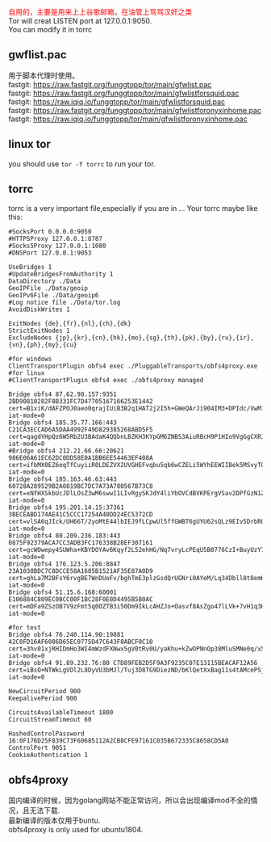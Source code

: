 <font color=red> 自用的，主要是用来上上谷歌邮箱，在油管上骂骂汉奸之类</font> <br>
Tor will creat LISTEN port at 127.0.0.1:9050.<br>
You can modify it in torrc<br>
## gwflist.pac
用于脚本代理时使用。<br>
fastgit: https://raw.fastgit.org/funggtopp/tor/main/gfwlist.pac<br>
fastgit: https://raw.fastgit.org/funggtopp/tor/main/gfwlistforsquid.pac<br>
fastgit: https://raw.iqiq.io/funggtopp/tor/main/gfwlistforsquid.pac<br>
fastgit: https://raw.fastgit.org/funggtopp/tor/main/gfwlistforonyxinhome.pac<br>
fastgit: https://raw.iqiq.io/funggtopp/tor/main/gfwlistforonyxinhome.pac<br>

## linux tor
you should use <code>tor -f torrc</code> to run your tor.

## torrc
torrc is a very important file,especially if you are in ...
Your torrc maybe like this:

```
#SocksPort 0.0.0.0:9050
#HTTPSProxy 127.0.0.1:8787
#Socks5Proxy 127.0.0.1:1080
#DNSPort 127.0.0.1:9053

UseBridges 1
#UpdateBridgesFromAuthority 1
DataDirectory ./Data
GeoIPFile ./Data/geoip
GeoIPv6File ./Data/geoip6
#Log notice file ./Data/tor.log
AvoidDiskWrites 1

ExitNodes {de},{fr},{nl},{ch},{dk}
StrictExitNodes 1
ExcludeNodes {jp},{kr},{cn},{hk},{mo},{sg},{th},{pk},{by},{ru},{ir},{vn},{ph},{my},{cu}

#for windows
ClientTransportPlugin obfs4 exec ./PluggableTransports/obfs4proxy.exe
#for linux
#ClientTransportPlugin obfs4 exec ./obfs4proxy managed

Bridge obfs4 87.62.98.157:9351 2BD90810282F8B331FC7D47705167166253E1442 cert=B1xiK/dAFZPOJ0aeo0qrajIUiB3B2q1HAT2j2I5h+GWeQArJi904IM3+DPIdc/VwM1jlMg iat-mode=0
Bridge obfs4 185.35.77.166:443 C21CA3ECCAD6A5DAA4992F49D829385268ABD5F5 cert=qagdYHpQz6W5Rb2U3BAdaK4QQbnLBZKH3KYpGM6ZNBS3AiuRBcH9P1HIo9VgGgCXRJQaCA iat-mode=0
#Bridge obfs4 212.21.66.66:20621 986E06A61EC62DC0DD58E0A1BB6EE54463EF408A cert=ifbMX0EZ6eqTfCuyiiR0LDEZVX2UVGHEFvqbu5qb6wCZELi5WYhEEWIIBek5MSvyTQx3CA iat-mode=0
Bridge obfs4 185.163.46.63:443 60728A289529B2A0819BC7DC7A73A780567B73C8 cert=xNfHXSkbUcJDlLOsZ3wM6swwI1LIvRgySKJdY4liYbOVCdBVKPErgVSav2DPfGzN1ZpxJQ iat-mode=0
Bridge obfs4 195.201.14.15:37361 3BECEABD174AE41C5CCC17254A40DD24EC5372CD cert=vlSA6qJIck/UH66T/2yoMtE44lbIEJ9fLCpwUl5ffGWBT6gUYU62sQLz9EIv5DrbROm1Og iat-mode=0
Bridge obfs4 80.209.236.183:443 0875F92379ACA7CC3ADB3FC176338B28EF307161 cert=gcWOwepy4SUWha+KBYDOYAv6Kqyf2L52ehHG/Nq7vryLcPEqU5B0776CzI+BuyUzY7JqFg iat-mode=0
Bridge obfs4 176.123.5.206:8847 23A1030BDC7C8DCCE58A1685B1521AF35E87A0D9 cert=ghLa7M2BFsY6rvgBE7WnDUoFv/bghTmE3plzGsdQrUGNri0AYeM/Lq34Dbll8t8emH0EPQ iat-mode=0
Bridge obfs4 51.15.6.168:60001 E106884C809EC0BCC00F1BC28F0E0D4495B5B0AC cert=mDFa9ZSzOB7V9zFmt5q0OZTB3i50Dm9IkLcAHZJo+Oasvf8AsZgo47lLVk+7vH1q3Hrkfw iat-mode=0

#for test
Bridge obfs4 76.240.114.90:19881 42C0FD16AF6086D65EC0775D47C643F8ABCF0C10 cert=3hv01xjRHIDmHo3WI4mWzdFXNwx5gV0tRv0U/yaKhu+kZwOPNnOp38MluSMNe0q/x5hLRA iat-mode=0
Bridge obfs4 91.89.232.76:80 C7D89FEB2D5F9A3F9235C07E13115BEACAF12A56 cert=iBsO+NTWkLgVDl2L8DyVU3bMJl/Tuj3D8TG9DiezND/bKlQetXxBag11s4tAMcePSjybcA iat-mode=0

NewCircuitPeriod 900
KeepalivePeriod 900

CircuitsAvailableTimeout 1800
CircuitStreamTimeout 60

HashedControlPassword 16:0F176D25F839C73F60685112A2CB8CFE97161C035B672335C8658CD5A0
ControlPort 9051
CookieAuthentication 1

```

## obfs4proxy
国内编译的时候，因为golang网站不能正常访问，所以会出现编译mod不全的情况，且无法下载.<br>
最新编译的版本仅用于buntu.<br>
obfs4proxy is only used for ubuntu1804.
